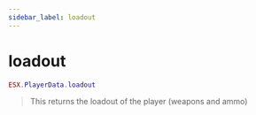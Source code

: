 ```yaml
---
sidebar_label: loadout
---
```


# loadout

```lua
ESX.PlayerData.loadout
```

> This returns the loadout of the player (weapons and ammo)
